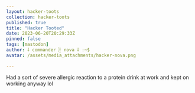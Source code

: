 ```yaml
---
layout: hacker-toots
collection: hacker-toots
published: true
title: "Hacker Tooted"
date: 2023-06-20T20:29:33Z
pinned: false
tags: [mastodon]
author: ⸸ commander ░ nova ⸸ :~$
avatar: /assets/media_attachments/hacker-nova.png

---
```


<p>Had a sort of severe allergic reaction to a protein drink at work and kept on working anyway lol</p>


